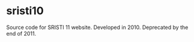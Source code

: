 sristi10
========

Source code for SRISTI 11 website. Developed in 2010. Deprecated by the end of 2011.
